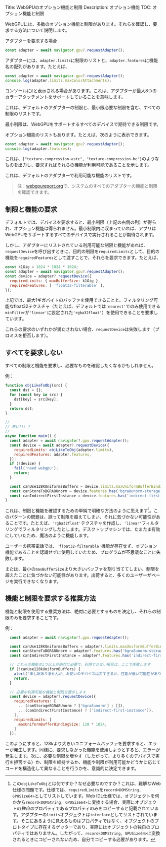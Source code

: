 Title: WebGPUのオプション機能と制限
Description: オプション機能
TOC: オプション機能と制限

WebGPUには、多数のオプション機能と制限があります。それらを確認し、要求する方法について説明します。

アダプターを要求する場合

```js
const adapter = await navigator.gpu?.requestAdapter();
```

アダプターには、`adapter.limits`に制限のリストと、`adapter.features`に機能名の配列があります。たとえば、

```js
const adapter = await navigator.gpu?.requestAdapter();
console.log(adapter.limits.maxColorAttachments);
```

コンソールに`8`と表示される場合があります。これは、アダプターが最大8つのカラーアタッチメントをサポートしていることを意味します。

これは、デフォルトのアダプターの制限と、最小限必要な制限を含む、すべての制限のリストです。

<div class="webgpu_center data-table limits" data-diagram="limits"></div>

最小制限は、WebGPUをサポートするすべてのデバイスで期待できる制限です。

オプション機能のリストもあります。たとえば、次のように表示できます。

```js
const adapter = await navigator.gpu?.requestAdapter();
console.log(adapter.features);
```

これは、`["texture-compression-astc", "texture-compression-bc"]`のようなものを出力し、要求すればそれらの機能が利用可能であることを示します。

これは、デフォルトのアダプターで利用可能な機能のリストです。

<div class="webgpu_center data-table features" data-diagram="features"></div>

> 注：[webgpureport.org](https://webgpureport.org)で、システムのすべてのアダプターの機能と制限を確認できます。

## 制限と機能の要求

デフォルトでは、デバイスを要求すると、最小制限（上記の右側の列）が得られ、オプション機能は得られません。最小制限内に収まっていれば、アプリはWebGPUをサポートするすべてのデバイスで実行されることが期待されます。

しかし、アダプターにリストされている利用可能な制限と機能があれば、`requestDevice`を呼び出すときに、目的の制限を`requiredLimits`として、目的の機能を`requiredFeatures`として渡すことで、それらを要求できます。たとえば、

```js
const k1Gig = 1024 * 1024 * 1024;
const adapter = await navigator.gpu?.requestAdapter();
const device = adapter?.requestDevice({
  requiredLimits: { maxBufferSize: k1Gig },
  requiredFeatures: [ 'float32-filterable' ],
});
```

上記では、最大1ギガバイトのバッファを使用できることと、フィルタリング可能なfloat32テクスチャ（たとえば、デフォルトでは`'nearest'`でのみ使用できる`minFilter`が`'linear'`に設定された`'rgba32float'`）を使用できることを要求しています。

これらの要求のいずれかが満たされない場合、`requestDevice`は失敗します（プロミスを拒否します）。

## すべてを要求しない

すべての制限と機能を要求し、必要なものを確認したくなるかもしれません。

例：

```js
function objLikeToObj(src) {
  const dst = {};
  for (const key in src) {
    dst[key] = src[key];
  }
  return dst;
}

//
// 悪い!!! ?
//
async function main() {
  const adapter = await navigator?.gpu.requestAdapter();
  const device = await adapter?.requestDevice({
    requiredLimits: objLikeToObj(adapter.limits),
    requiredFeatures: adapter.features,
  });
  if (!device) {
    fail('need webgpu');
    return;
  }

  const canUse128KUniformsBuffers = device.limits.maxUniformBufferBindingSize >= 128 * 1024;
  const canStoreToBGRA8Unorm = device.features.has('bgra8unorm-storage');
  const canIndirectFirstInstance = device.features.has('indirect-first-instance');
}
```

これは、制限と機能を確認するための単純で明確な方法のように思えます[^objliketoobj]。このパターンの問題は、誤って制限を超えてしまい、それに気づかない可能性があることです。たとえば、`'rgba32float'`テクスチャを作成し、`'linear'`フィルタリングでフィルタリングしたとします。デスクトップマシンでは、たまたま有効にしていたため、魔法のように機能します。

[^objliketoobj]: この`objLikeToObj`とは何ですか？なぜ必要なのですか？これは、難解なWeb仕様の問題です。仕様では、`requiredLimits`を`record<DOMString, GPUSize64>`としてリストしています。Web IDL仕様では、オブジェクトを何かから`record<DOMString, GPUSize64>`に変換する場合、実際にオブジェクトの*独自の*プロパティであるプロパティのみをコピーすると記載されています。アダプターの`limits`オブジェクトは`interface`としてリストされています。そこにあるように見えるものはプロパティではなく、オブジェクトのプロトタイプに存在するゲッターであり、実際にはオブジェクトの独自のプロパティではありません。したがって、`record<DOMString, GPUSize64>`に変換されるときにコピーされないため、自分でコピーする必要があります。

ユーザーの携帯電話では、`'float32-filterable'`機能が存在せず、オプション機能であることを認識せずに使用していたため、プログラムが不思議なことに失敗します。

または、最小の`maxBufferSize`より大きいバッファを割り当ててしまい、制限を超えたことに気づかない可能性があります。出荷すると、多くのユーザーがページを実行できなくなります。

## 機能と制限を要求する推奨方法

機能と制限を使用する推奨方法は、絶対に必要とするものを決定し、それらの制限のみを要求することです。

例：

```js
  const adapter = await navigator?.gpu.requestAdapter();

  const canUse128KUniformsBuffers = adapter?.limits.maxUniformBufferBindingSize >= 128 * 1024;
  const canStoreToBGRA8Unorm = adapter?.features.has('bgra8unorm-storage');
  const canIndirectFirstInstance = adapter?.features.has('indirect-first-instance');

  // これらの機能の1つ以上が絶対に必要で、利用できない場合は、ここで失敗します
  if (!canUse128kUniformBuffers) {
    alert('申し訳ありませんが、お使いのデバイスは古すぎるか、性能が低い可能性があります');
    return;
  }

  // 必要な利用可能な機能と制限を要求します
  const device = adapter?.requestDevice({
    requiredFeatures: [
      ...(canStorageBGRA8Unorm ? ['bgra8unorm'] : []),
      ...(canIndirectFirstInstance) ? ['indirect-first-instance']),
    ],
    requiredLimits: [
      maxUniformBufferBindingSize: 128 * 1024,
    ]
  });
```

このようにすると、128kより大きいユニフォームバッファを要求すると、エラーが発生します。同様に、要求しなかった機能を使用しようとすると、エラーが発生します。次に、必要な制限を増やす（したがって、より多くのデバイスで実行を拒否する）か、制限を維持するか、機能や制限が利用可能かどうかに応じてコードを構造化して異なることを行うかを、意識的に決定できます。

<!-- この記事の最後にこれを保持してください -->
<link rel="stylesheet" href="webgpu-limits-and-features.css">
<script type="module" src="webgpu-limits-and-features.js"></script>



